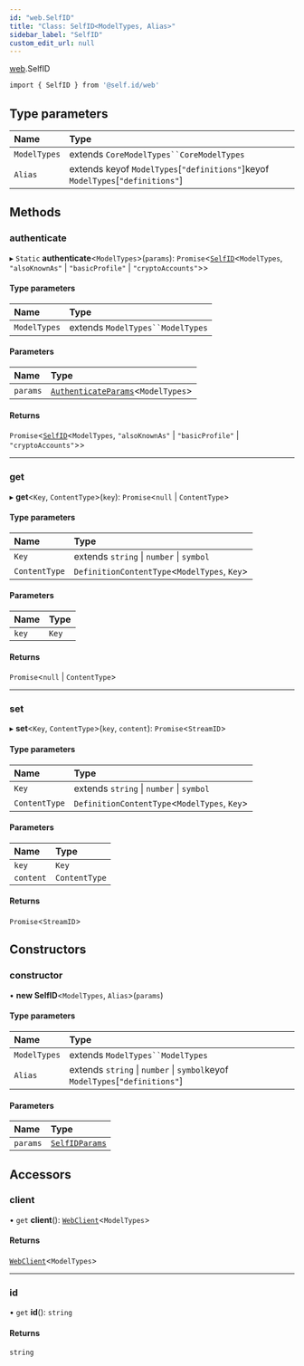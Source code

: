 ```yaml
---
id: "web.SelfID"
title: "Class: SelfID<ModelTypes, Alias>"
sidebar_label: "SelfID"
custom_edit_url: null
---
```


[web](../modules/web.md).SelfID

```sh
import { SelfID } from '@self.id/web'
```

## Type parameters

| Name | Type |
| :------ | :------ |
| `ModelTypes` | extends `CoreModelTypes``CoreModelTypes` |
| `Alias` | extends keyof `ModelTypes`[``"definitions"``]keyof `ModelTypes`[``"definitions"``] |

## Methods

### authenticate

▸ `Static` **authenticate**<`ModelTypes`\>(`params`): `Promise`<[`SelfID`](web.SelfID.md)<`ModelTypes`, ``"alsoKnownAs"`` \| ``"basicProfile"`` \| ``"cryptoAccounts"``\>\>

#### Type parameters

| Name | Type |
| :------ | :------ |
| `ModelTypes` | extends `ModelTypes``ModelTypes` |

#### Parameters

| Name | Type |
| :------ | :------ |
| `params` | [`AuthenticateParams`](../modules/web.md#authenticateparams)<`ModelTypes`\> |

#### Returns

`Promise`<[`SelfID`](web.SelfID.md)<`ModelTypes`, ``"alsoKnownAs"`` \| ``"basicProfile"`` \| ``"cryptoAccounts"``\>\>

___

### get

▸ **get**<`Key`, `ContentType`\>(`key`): `Promise`<``null`` \| `ContentType`\>

#### Type parameters

| Name | Type |
| :------ | :------ |
| `Key` | extends `string` \| `number` \| `symbol` |
| `ContentType` | `DefinitionContentType`<`ModelTypes`, `Key`\> |

#### Parameters

| Name | Type |
| :------ | :------ |
| `key` | `Key` |

#### Returns

`Promise`<``null`` \| `ContentType`\>

___

### set

▸ **set**<`Key`, `ContentType`\>(`key`, `content`): `Promise`<`StreamID`\>

#### Type parameters

| Name | Type |
| :------ | :------ |
| `Key` | extends `string` \| `number` \| `symbol` |
| `ContentType` | `DefinitionContentType`<`ModelTypes`, `Key`\> |

#### Parameters

| Name | Type |
| :------ | :------ |
| `key` | `Key` |
| `content` | `ContentType` |

#### Returns

`Promise`<`StreamID`\>

## Constructors

### constructor

• **new SelfID**<`ModelTypes`, `Alias`\>(`params`)

#### Type parameters

| Name | Type |
| :------ | :------ |
| `ModelTypes` | extends `ModelTypes``ModelTypes` |
| `Alias` | extends `string` \| `number` \| `symbol`keyof `ModelTypes`[``"definitions"``] |

#### Parameters

| Name | Type |
| :------ | :------ |
| `params` | [`SelfIDParams`](../modules/web.md#selfidparams) |

## Accessors

### client

• `get` **client**(): [`WebClient`](web.WebClient.md)<`ModelTypes`\>

#### Returns

[`WebClient`](web.WebClient.md)<`ModelTypes`\>

___

### id

• `get` **id**(): `string`

#### Returns

`string`
